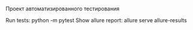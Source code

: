 Проект автоматизированного тестирования 


Run tests: python -m pytest
Show allure report: allure serve allure-results

